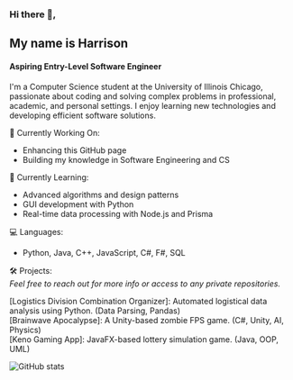 ### Hi there 👋, 
## My name is Harrison
#### Aspiring Entry-Level Software Engineer
I'm a Computer Science student at the University of Illinois Chicago, passionate about coding and solving complex problems in professional, academic, and personal settings. I enjoy learning new technologies and developing efficient software solutions.

🔭 Currently Working On:
- Enhancing this GitHub page
- Building my knowledge in Software Engineering and CS

🌱 Currently Learning:
- Advanced algorithms and design patterns
- GUI development with Python
- Real-time data processing with Node.js and Prisma

💻 Languages:
- Python, Java, C++, JavaScript, C#, F#, SQL

🛠 Projects:<br/>
_Feel free to reach out for more info or access to any private repositories._

 [Logistics Division Combination Organizer]: Automated logistical data analysis using Python. (Data Parsing, Pandas)<br/>
 [Brainwave Apocalypse]: A Unity-based zombie FPS game. (C#, Unity, AI, Physics)<br/>
 [Keno Gaming App]: JavaFX-based lottery simulation game. (Java, OOP, UML)<br/>


![GitHub stats](https://github-readme-stats.vercel.app/api?username=hyperhypez&show_icons=true&count_private=true&theme=dark)  

